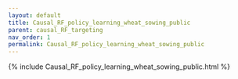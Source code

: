 ```yaml
---
layout: default
title: Causal_RF_policy_learning_wheat_sowing_public
parent: causal_RF_targeting
nav_order: 1
permalink: Causal_RF_policy_learning_wheat_sowing_public
---
```



{% include Causal_RF_policy_learning_wheat_sowing_public.html %}


